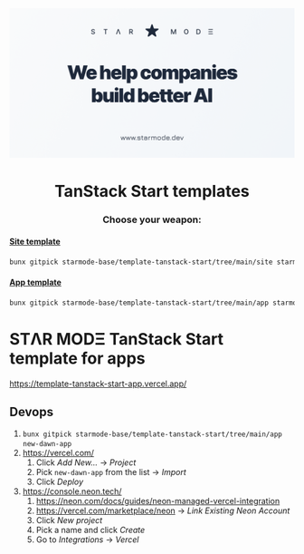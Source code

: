 ![STAR MODE - We help companies build better AI](site/public/open-graph.png)

<h1 align="center">TanStack Start templates</h1>

<h3 align="center">Choose your weapon:</h3>

#### [Site template](site)

```sh
bunx gitpick starmode-base/template-tanstack-start/tree/main/site starmode-site
```

#### [App template](app)

```sh
bunx gitpick starmode-base/template-tanstack-start/tree/main/app starmode-app
```

# STΛR MODΞ TanStack Start template for apps

https://template-tanstack-start-app.vercel.app/

## Devops

1. `bunx gitpick starmode-base/template-tanstack-start/tree/main/app new-dawn-app`
1. https://vercel.com/
   1. Click _Add New..._ → _Project_
   1. Pick `new-dawn-app` from the list → _Import_
   1. Click _Deploy_
1. https://console.neon.tech/
   1. https://neon.com/docs/guides/neon-managed-vercel-integration
   1. https://vercel.com/marketplace/neon -> _Link Existing Neon Account_
   1. Click _New project_
   1. Pick a name and click _Create_
   1. Go to _Integrations_ -> _Vercel_
